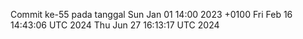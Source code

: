 Commit ke-55 pada tanggal Sun Jan 01 14:00 2023 +0100
Fri Feb 16 14:43:06 UTC 2024
Thu Jun 27 16:13:17 UTC 2024

